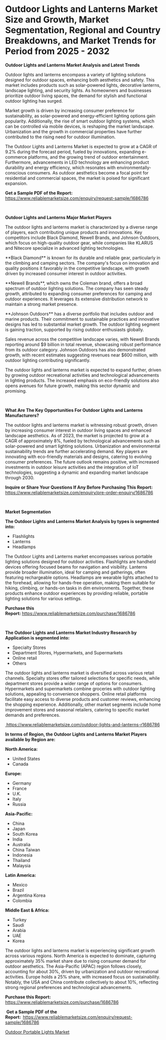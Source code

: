 <p><h1>Outdoor Lights and Lanterns Market Size and Growth, Market Segmentation, Regional and Country Breakdowns, and Market Trends for Period from 2025 -  2032</h1></p><p><strong>Outdoor Lights and Lanterns Market Analysis and Latest Trends</strong></p>
<p><p>Outdoor lights and lanterns encompass a variety of lighting solutions designed for outdoor spaces, enhancing both aesthetics and safety. This market includes products such as solar-powered lights, decorative lanterns, landscape lighting, and security lights. As homeowners and businesses prioritize outdoor living spaces, the demand for stylish and functional outdoor lighting has surged.</p><p>Market growth is driven by increasing consumer preference for sustainability, as solar-powered and energy-efficient lighting options gain popularity. Additionally, the rise of smart outdoor lighting systems, which can be controlled via mobile devices, is reshaping the market landscape. Urbanization and the growth in commercial properties have further contributed to the rising need for outdoor illumination.</p><p>The Outdoor Lights and Lanterns Market is expected to grow at a CAGR of 9.2% during the forecast period, fueled by innovations, expanding e-commerce platforms, and the growing trend of outdoor entertainment. Furthermore, advancements in LED technology are enhancing product durability and energy efficiency, which resonates with environmentally-conscious consumers. As outdoor aesthetics become a focal point for residential and commercial spaces, the market is poised for significant expansion.</p></p>
<p><strong>Get a Sample PDF of the Report:&nbsp;</strong> <a href="https://www.reliablemarketsize.com/enquiry/request-sample/1686786?utm_campaign=2290&utm_medium=2&utm_source=Github&utm_content=ia&utm_term=07022025&utm_id=outdoor-lights-and-lanterns">https://www.reliablemarketsize.com/enquiry/request-sample/1686786</a></p>
<p>&nbsp;</p>
<p><strong>Outdoor Lights and Lanterns Major Market Players</strong></p>
<p><p>The outdoor lights and lanterns market is characterized by a diverse range of players, each contributing unique products and innovations. Key competitors include Black Diamond, Newell Brands, and Johnson Outdoors, which focus on high-quality outdoor gear, while companies like KLARUS and Nitecore specialize in advanced lighting technologies.</p><p>**Black Diamond** is known for its durable and reliable gear, particularly in the climbing and camping sectors. The company's focus on innovation and quality positions it favorably in the competitive landscape, with growth driven by increased consumer interest in outdoor activities. </p><p>**Newell Brands**, which owns the Coleman brand, offers a broad spectrum of outdoor lighting solutions. The company has seen steady growth, attributed to expanding consumer preferences for camping and outdoor experiences. It leverages its extensive distribution network to maintain a strong market presence.</p><p>**Johnson Outdoors** has a diverse portfolio that includes outdoor and marine products. Their commitment to sustainable practices and innovative designs has led to substantial market growth. The outdoor lighting segment is gaining traction, supported by rising outdoor enthusiasts globally.</p><p>Sales revenue across the competitive landscape varies, with Newell Brands reporting around $9 billion in total revenue, showcasing robust performance from its outdoor category. Johnson Outdoors has also demonstrated growth, with recent estimates suggesting revenues near $600 million, with outdoor lighting contributing significantly.</p><p>The outdoor lights and lanterns market is expected to expand further, driven by growing outdoor recreational activities and technological advancements in lighting products. The increased emphasis on eco-friendly solutions also opens avenues for future growth, making this sector dynamic and promising.</p></p>
<p>&nbsp;</p>
<p><strong>What Are The Key Opportunities For Outdoor Lights and Lanterns Manufacturers?</strong></p>
<p><p>The outdoor lights and lanterns market is witnessing robust growth, driven by increasing consumer interest in outdoor living spaces and enhanced landscape aesthetics. As of 2023, the market is projected to grow at a CAGR of approximately 8%, fueled by technological advancements such as solar-powered and smart lighting solutions. Urbanization and environmental sustainability trends are further accelerating demand. Key players are innovating with eco-friendly materials and designs, catering to evolving consumer preferences. The future outlook remains positive, with increased investments in outdoor leisure activities and the integration of IoT technologies, suggesting a dynamic and expanding market landscape through 2030.</p></p>
<p><strong>Inquire or Share Your Questions If Any Before Purchasing This Report:</strong> <a href="https://www.reliablemarketsize.com/enquiry/pre-order-enquiry/1686786?utm_campaign=2290&utm_medium=2&utm_source=Github&utm_content=ia&utm_term=07022025&utm_id=outdoor-lights-and-lanterns">https://www.reliablemarketsize.com/enquiry/pre-order-enquiry/1686786</a></p>
<p>&nbsp;</p>
<p><strong>Market Segmentation</strong></p>
<p><strong>The Outdoor Lights and Lanterns Market Analysis by types is segmented into:</strong></p>
<p><ul><li>Flashlights</li><li>Lanterns</li><li>Headlamps</li></ul></p>
<p><p>The Outdoor Lights and Lanterns market encompasses various portable lighting solutions designed for outdoor activities. Flashlights are handheld devices offering focused beams for navigation and visibility. Lanterns provide broader illumination, ideal for camping and gatherings, often featuring rechargeable options. Headlamps are wearable lights attached to the forehead, allowing for hands-free operation, making them suitable for hiking, climbing, or hands-on tasks in dim environments. Together, these products enhance outdoor experiences by providing reliable, portable lighting solutions for various settings.</p></p>
<p><strong>Purchase this Report:&nbsp;</strong><a href="https://www.reliablemarketsize.com/purchase/1686786?utm_campaign=2290&utm_medium=2&utm_source=Github&utm_content=ia&utm_term=07022025&utm_id=outdoor-lights-and-lanterns">https://www.reliablemarketsize.com/purchase/1686786</a></p>
<p>&nbsp;</p>
<p><strong>The Outdoor Lights and Lanterns Market Industry Research by Application is segmented into:</strong></p>
<p><ul><li>Specialty Stores</li><li>Department Stores, Hypermarkets, and Supermarkets</li><li>Online retail</li><li>Others</li></ul></p>
<p><p>The outdoor lights and lanterns market is diversified across various retail channels. Specialty stores offer tailored selections for specific needs, while department stores provide a wider range of options for consumers. Hypermarkets and supermarkets combine groceries with outdoor lighting solutions, appealing to convenience shoppers. Online retail platforms facilitate easy access to diverse products and customer reviews, enhancing the shopping experience. Additionally, other market segments include home improvement stores and seasonal retailers, catering to specific market demands and preferences.</p></p>
<p><a href="https://www.reliablemarketsize.com/outdoor-lights-and-lanterns-r1686786?utm_campaign=2290&utm_medium=2&utm_source=Github&utm_content=ia&utm_term=07022025&utm_id=outdoor-lights-and-lanterns">&nbsp;https://www.reliablemarketsize.com/outdoor-lights-and-lanterns-r1686786</a></p>
<p><strong>In terms of Region, the Outdoor Lights and Lanterns Market Players available by Region are:</strong></p>
<p>
    <p> <strong> North America: </strong>
        <ul>
            <li>United States</li>
            <li>Canada</li>
        </ul>
        </p> 
    <p> <strong> Europe: </strong>
        <ul>
            <li>Germany</li>
            <li>France</li>
            <li>U.K.</li>
            <li>Italy</li>
            <li>Russia</li>
        </ul>
        </p> 
    <p> <strong> Asia-Pacific: </strong>
        <ul>
            <li>China</li>
            <li>Japan</li>
            <li>South Korea</li>
            <li>India</li>
            <li>Australia</li>
            <li>China Taiwan</li>
            <li>Indonesia</li>
            <li>Thailand</li>
            <li>Malaysia</li>
        </ul>
        </p> 
    <p> <strong> Latin America: </strong>
        <ul>
            <li>Mexico</li>
            <li>Brazil</li>
            <li>Argentina Korea</li>
            <li>Colombia</li>
        </ul>
        </p> 
    <p> <strong> Middle East & Africa: </strong>
        <ul>
            <li>Turkey</li>
            <li>Saudi</li>
            <li>Arabia</li>
            <li>UAE</li>
            <li>Korea</li>
        </ul>
    </p>
    </p>
<p><p>The outdoor lights and lanterns market is experiencing significant growth across various regions. North America is expected to dominate, capturing approximately 35% market share due to rising consumer demand for outdoor aesthetics. The Asia-Pacific (APAC) region follows closely, accounting for about 30%, driven by urbanization and outdoor recreational activities. Europe holds a 25% share, with increased focus on sustainability. Notably, the USA and China contribute collectively to about 10%, reflecting strong regional preferences and technological advancements.</p></p>
<p><strong>Purchase this Report: </strong><a href="https://www.reliablemarketsize.com/purchase/1686786?utm_campaign=2290&utm_medium=2&utm_source=Github&utm_content=ia&utm_term=07022025&utm_id=outdoor-lights-and-lanterns">https://www.reliablemarketsize.com/purchase/1686786</a></p>
<p>&nbsp;<strong>Get a Sample PDF of the Report:&nbsp;&nbsp;</strong><a href="https://www.reliablemarketsize.com/enquiry/request-sample/1686786?utm_campaign=2290&utm_medium=2&utm_source=Github&utm_content=ia&utm_term=07022025&utm_id=outdoor-lights-and-lanterns">https://www.reliablemarketsize.com/enquiry/request-sample/1686786</a></p>
<p><strong></strong></p>
<p><p><a href="https://github.com/steidmindy199393/Market-Research-Report-List-1/blob/main/outdoor-portable-lights-market.md?utm_campaign=2290&utm_medium=2&utm_source=Github&utm_content=ia&utm_term=07022025&utm_id=outdoor-lights-and-lanterns">Outdoor Portable Lights Market</a></p></p>
